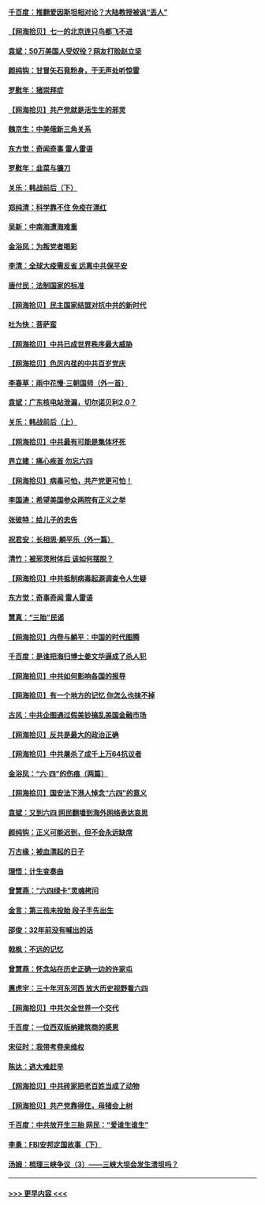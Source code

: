 #### [千百度：推翻爱因斯坦相对论？大陆教授被讽“丢人”](../pages/nsc993/n13043908.md?t=06241952) 
#### [【网海拾贝】七一的北京连只鸟都飞不进](../pages/nsc993/n13041377.md?t=06241952) 
#### [袁斌：50万美国人受奴役？网友打脸赵立坚](../pages/nsc993/n13041330.md?t=06241952) 
#### [颜纯钩：甘冒矢石竟粉身，于无声处听惊雷](../pages/nsc993/n13041140.md?t=06241952) 
#### [罗慰年：猪崇拜症](../pages/nsc993/n13041071.md?t=06241952) 
#### [【网海拾贝】共产党就是活生生的邪灵](../pages/nsc993/n13036627.md?t=06241952) 
#### [魏京生：中美俄新三角关系](../pages/nsc993/n13035986.md?t=06241952) 
#### [东方觉：奇闻奇事 雷人雷语](../pages/nsc993/n13035878.md?t=06241952) 
#### [罗慰年：韭菜与镰刀](../pages/nsc993/n13034374.md?t=06241952) 
#### [关乐：韩战前后（下）](../pages/nsc993/n13034113.md?t=06241952) 
#### [郑纯清：科学靠不住 免疫在漂红](../pages/nsc993/n13034093.md?t=06241952) 
#### [吴新：中南海遭海难重](../pages/nsc993/n13034084.md?t=06241952) 
#### [金浴凤：为叛党者喝彩](../pages/nsc993/n13034058.md?t=06241952) 
#### [李清：全球大疫需反省 远离中共保平安](../pages/nsc993/n13033784.md?t=06241952) 
#### [唐付民：法制国家的标准](../pages/nsc993/n13032944.md?t=06241952) 
#### [【网海拾贝】民主国家结盟对抗中共的新时代](../pages/nsc993/n13031717.md?t=06241952) 
#### [吐为快：菩萨蛮](../pages/nsc993/n13030033.md?t=06241952) 
#### [【网海拾贝】中共已成世界秩序最大威胁](../pages/nsc993/n13028138.md?t=06241952) 
#### [【网海拾贝】色厉内荏的中共百岁党庆](../pages/nsc993/n13025582.md?t=06241952) 
#### [李春草：雨中花慢‧三朝国师（外一首）](../pages/nsc993/n13025567.md?t=06241952) 
#### [袁斌：广东核电站泄漏，切尔诺贝利2.0？](../pages/nsc993/n13025475.md?t=06241952) 
#### [关乐：韩战前后（上）](../pages/nsc993/n13025387.md?t=06241952) 
#### [【网海拾贝】中共最有可能是集体坏死](../pages/nsc993/n13023101.md?t=06241952) 
#### [界立建：痛心疾首 勿忘六四](../pages/nsc993/n13022339.md?t=06241952) 
#### [【网海拾贝】病毒可怕，共产党更可怕！](../pages/nsc993/n13020728.md?t=06241952) 
#### [李国涛：希望美国参众两院有正义之举](../pages/nsc993/n13020674.md?t=06241952) 
#### [张彼特：给儿子的忠告](../pages/nsc993/n13018934.md?t=06241952) 
#### [祝君安：长相思‧躺平乐（外一篇）](../pages/nsc993/n13018923.md?t=06241952) 
#### [清竹：被邪灵附体后 该如何摆脱？](../pages/nsc993/n13018877.md?t=06241952) 
#### [【网海拾贝】中共抵制病毒起源调查令人生疑](../pages/nsc993/n13017785.md?t=06241952) 
#### [东方觉：奇事奇闻 雷人雷语](../pages/nsc993/n13017577.md?t=06241952) 
#### [慧真：“三胎”民谣](../pages/nsc993/n13017394.md?t=06241952) 
#### [【网海拾贝】内卷与躺平：中国的时代图腾](../pages/nsc993/n13016128.md?t=06241952) 
#### [千百度：是谁把海归博士姜文华逼成了杀人犯](../pages/nsc993/n13015218.md?t=06241952) 
#### [【网海拾贝】中共如何影响各国的报导](../pages/nsc993/n13012599.md?t=06241952) 
#### [【网海拾贝】有一个地方的记忆 你怎么也抹不掉](../pages/nsc993/n13009802.md?t=06241952) 
#### [古风：中共企图通过假美钞搞乱美国金融市场](../pages/nsc993/n13009626.md?t=06241952) 
#### [【网海拾贝】反共是最大的政治正确](../pages/nsc993/n13007051.md?t=06241952) 
#### [【网海拾贝】中共屠杀了成千上万64抗议者](../pages/nsc993/n13002713.md?t=06241952) 
#### [金浴凤：“六·四”的伤痕（两篇）](../pages/nsc993/n13001719.md?t=06241952) 
#### [【网海拾贝】国安法下港人悼念“六四”的意义](../pages/nsc993/n13001039.md?t=06241952) 
#### [袁斌：又到六四 网民翻墙到海外网络表达哀思](../pages/nsc993/n13000995.md?t=06241952) 
#### [颜纯钩：正义可能迟到，但不会永远缺席](../pages/nsc993/n13000920.md?t=06241952) 
#### [万古缘：被血漂起的日子](../pages/nsc993/n13000914.md?t=06241952) 
#### [理悟：计生变奏曲](../pages/nsc993/n13000414.md?t=06241952) 
#### [曾慧燕：“六四绿卡”灵魂拷问](../pages/nsc993/n13000277.md?t=06241952) 
#### [金言：第三孩未投胎 段子手先出生](../pages/nsc993/n13000215.md?t=06241952) 
#### [邵俊：32年前没有喊出的话](../pages/nsc993/n13000181.md?t=06241952) 
#### [戟枫：不远的记忆](../pages/nsc993/n13000121.md?t=06241952) 
#### [曾慧燕：怀念站在历史正确一边的许家屯](../pages/nsc993/n13000073.md?t=06241952) 
#### [惠虎宇：三十年河东河西 放大历史视野看六四](../pages/nsc993/n13000018.md?t=06241952) 
#### [【网海拾贝】中共欠全世界一个交代](../pages/nsc993/n12998706.md?t=06241952) 
#### [千百度：一位西双版纳建筑商的感恩](../pages/nsc993/n12998487.md?t=06241952) 
#### [宋征时：我带考卷来维权](../pages/nsc993/n12994088.md?t=06241952) 
#### [陈达：逃大难赶早](../pages/nsc993/n12993569.md?t=06241952) 
#### [【网海拾贝】中共砖家把老百姓当成了动物](../pages/nsc993/n12993483.md?t=06241952) 
#### [【网海拾贝】共产党靠得住，母猪会上树](../pages/nsc993/n12990730.md?t=06241952) 
#### [千百度：中共放开生三胎 网民：“爱谁生谁生”](../pages/nsc993/n12990644.md?t=06241952) 
#### [李勇：FBI安邦定国故事（下）](../pages/nsc993/n12987854.md?t=06241952) 
#### [汤姆：梳理三峡争议（3）——三峡大坝会发生溃坝吗？](../pages/nsc993/n12989806.md?t=06241952) 

----
#### [ >>> 更早内容 <<< ](../indexes/nsc993-earlier.md)
